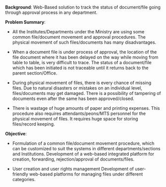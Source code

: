 **Background**: Web-Based solution to track the status of document/file going through approval process in any department.

**Problem Summary**:

- All the Institutes/Departments under the Ministry are using some common file/document movement and approval procedures. The physical movement of such files/documents has many disadvantages.

- When a document file is under process of approval, the location of the file document where it has been delayed on the way while moving from table to table, is very difficult to trace. The status of a document/file which has been initiated is not traceable until it returns back to the parent section/Office.

- During physical movement of files, there is every chance of missing files. Due to natural disasters or mistakes on an individual level, files/documents may get damaged. There is a possibility of tampering of documents even after the same has been approved/closed.

- There is wastage of huge amounts of paper and printing expenses. This procedure also requires attendants/peons/MTS personnel for the physical movement of files. It requires huge space for storing files/record keeping.

**Objective**:

- Formulation of a common file/document movement procedure, which can be customized to suit the systems in different departments/sections and Institutions. Development of a web-based integrated platform for creation, forwarding, rejection/approval of documents/files.

- User creation and user rights management Development of user-friendly web-based platforms for managing files under different categories.
